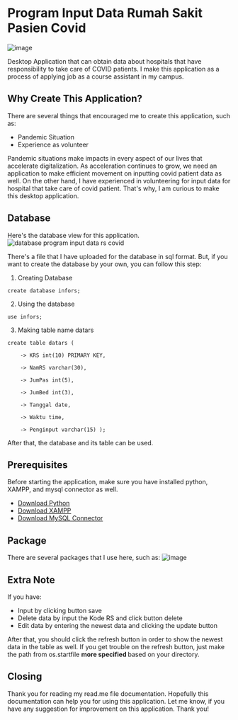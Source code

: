 # Program Input Data Rumah Sakit Pasien Covid 

![image](https://user-images.githubusercontent.com/78904717/183626681-30e9a97b-c752-4578-8487-82ad17a3bad6.png)


Desktop Application that can obtain data about hospitals that have responsibility to take care of COVID patients. 
I make this application as a process of applying job as a course assistant in my campus. 

## Why Create This Application?
There are several things that encouraged me to create this application, such as:
* Pandemic Situation 
* Experience as volunteer

Pandemic situations make impacts in every aspect of our lives that accelerate digitalization. As acceleration continues to grow, we need an  application to make efficient movement on 
inputting covid patient data as well. On the other hand, I have experienced in volunteering for input data for hospital that take care of covid patient. That's why, 
I am curious to make this desktop application. 

## Database
Here's the database view for this application.
![database program input data rs covid](https://user-images.githubusercontent.com/78904717/183624706-0208b6c9-2962-4ed0-8555-0e2d2ec0280e.png)

There's a file that I have uploaded for the database in sql format. But, if you want to create the database by your own, you can follow this step:
1. Creating Database
```
create database infors;
````
2. Using the database
```
use infors;
```
3. Making table name datars
```
create table datars (

    -> KRS int(10) PRIMARY KEY,

    -> NamRS varchar(30),

    -> JumPas int(5),

    -> JumBed int(3),

    -> Tanggal date,

    -> Waktu time,

    -> Penginput varchar(15) );
```
After that, the database and its table can be used. 

## Prerequisites
Before starting the application, make sure you have installed python, XAMPP, and mysql connector as well. 
* [Download Python](https://www.python.org/downloads/)
* [Download XAMPP](https://www.apachefriends.org/download.html)
* [Download MySQL Connector](https://dev.mysql.com/downloads/connector/python/)

## Package
There are several packages that I use here, such as:
![image](https://user-images.githubusercontent.com/78904717/183626964-ecd24790-5ade-4b11-a0c4-a1634cd5fd3a.png)

## Extra Note
If you have: 
* Input by clicking button save 
* Delete data by input the Kode RS and click button delete
* Edit data by entering the newest data and clicking the update button 

After that, you should click the refresh button  in order to show the newest data in the table as well. 
If you get trouble on the refresh button, just make the path from os.startfile <b> more specified </b> based on your directory.

## Closing
Thank you for reading my read.me file documentation. Hopefully this documentation can help you for using this application. Let me know, if you have any suggestion 
for improvement on this application. Thank you!


